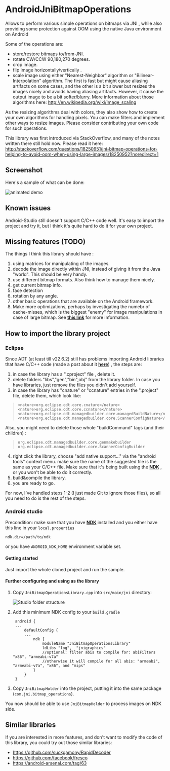 # AndroidJniBitmapOperations

Allows to perform various simple operations on bitmaps via JNI , while also providing some protection against OOM using the native Java environment on Android

Some of the operations are:
 - store/restore bitmaps to/from JNI.
 - rotate CW/CCW 90,180,270 degrees.
 - crop image.
 - flip image horizontally/vertically .
 - scale image using either "Nearest-Neighbor" algorithm or "Bilinear-Interpolation" algorithm.
 The first is fast but might cause aliasing artifacts on some cases, and the other is a bit slower but resizes the images nicely and avoids having aliasing artifacts. 
 However, it cause the output image to be a bit softer/blurry. 
 More information about those algorithms here:
 http://en.wikipedia.org/wiki/Image_scaling
 
As the resizing algorithms deal with colors, they also show how to create your own algorithms for handling pixels. 
You can make filters and implement other ways to resize images. Please consider contributing your own code for such operations.

This library was first introduced via StackOverflow, and many of the notes written there still hold now.
Please read it here:
http://stackoverflow.com/questions/18250951/jni-bitmap-operations-for-helping-to-avoid-oom-when-using-large-images/18250952?noredirect=1

## Screenshot
Here's a sample of what can be done:

![animated demo](https://raw.githubusercontent.com/AndroidDeveloperLB/AndroidJniBitmapOperations/master/demo.gif)

## Known issues
Android-Studio still doesn't support C/C++ code well. It's easy to import the project and try it, but I think it's quite hard to do it for your own project.

## Missing features (TODO)

The things I think this library should have :

 1. using matrices for manipulating of the images.
 2. decode the image directly within JNI, instead of giving it from the Java "world". This should be very handy.
 3. use different bitmap formats. Also think how to manage them nicely.                                                            
 4. get current bitmap info.
 5. face detection
 6. rotation by any angle. 
 7. other basic operations that are available on the Android framework.
 8. Make more optimizations, perhaps by investigating the numebr of cache-misses, which is the biggest "enemy" for image manipulations in case of large bitmap. See [**this link**][3] for more information. 

## How to import the library project
### Eclipse

Since ADT (at least till v22.6.2) still has problems importing Android libraries that have C/C++ code (made a post about it [**here**][1]) , the steps are:

 1. in case the library has a ".cproject" file , delete it. 
 2. delete folders "libs","gen","bin",obj" from the library folder. In case you have libraries, just remove the files you didn't add yourself.
 3. in case the library has "cnature" or "ccnature" entries in the ".project" file, delete them, which look like:

 >     <nature>org.eclipse.cdt.core.cnature</nature>
 >     <nature>org.eclipse.cdt.core.ccnature</nature>
 >     <nature>org.eclipse.cdt.managedbuilder.core.managedBuildNature</nature>
>     <nature>org.eclipse.cdt.managedbuilder.core.ScannerConfigNature</nature>
  Also, you might need to delete those whole "buildCommand" tags (and their children) :

  >     org.eclipse.cdt.managedbuilder.core.genmakebuilder
  >     org.eclipse.cdt.managedbuilder.core.ScannerConfigBuilder

 4. right click the library, choose "add native support..." via the "android tools" context menu. make sure the name of the suggested file is the same as your C/C++ file. Make sure that it's being built using the [**NDK**][2] , or you won't be able to do it correctly.
 5. build&compile the library. 
 6. you are ready to go.


For now, I've handled steps 1-2 (I just made Git to ignore those files), so all you need to do is the rest of the steps.

### Android studio

Precondition: make sure that you have [**NDK**][2] installed and you either have this line in your `local.properties`

`ndk.dir=/path/to/ndk`

or you have `ANDROID_NDK_HOME` environment variable set.

#### Getting started

Just import the whole cloned project and run the sample.

#### Further configuring and using as the library

 1. Copy `JniBitmapOperationsLibrary.cpp` into `src/main/jni` directory:
 
    ![Studio folder structure](https://s3.amazonaws.com/uploads.hipchat.com/22412/120721/qZyoFrgpUnFmnHu/upload.png)
 2. Add this minimum NDK config to your `build.gradle`
    
    ```
     android {
     ...
         defaultConfig {
         ...
             ndk {
                 moduleName "JniBitmapOperationsLibrary"
                 ldLibs "log",  "jnigraphics"
                 //optional: filter abis to compile for: abiFilters "x86", "armeabi-v7a"
                 //otherwise it will compile for all abis: "armeabi", "armeabi-v7a", "x86", and "mips"
             }
         }
     }
     ```
    
 3. Copy `JniBitmapHolder` into the project, putting it into the same package (`com.jni.bitmap_operations`).
 
You now should be able to use `JniBitmapHolder` to process images on NDK side.
 
##  Similar libraries

If you are interested in more features, and don't want to modify the code of this library, you could try out those similar libraries:

 - https://github.com/suckgamony/RapidDecoder
 - https://github.com/facebook/fresco
 - https://android-arsenal.com/tag/63


[1]: http://stackoverflow.com/questions/22263253/how-to-correctly-import-an-android-library-with-jni-code/22956790?noredirect=1#comment35057887_22956790

 [2]: https://developer.android.com/tools/sdk/ndk/index.html
 
 [3]: http://www.powershow.com/view/29fcd-NjRmN/Fast_matrix_multiplication_Cache_usage_powerpoint_ppt_presentation
